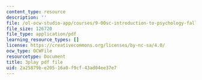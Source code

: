 ```yaml
---
content_type: resource
description: ''
file: /ol-ocw-studio-app/courses/9-00sc-introduction-to-psychology-fall-2011/2a25879be20516a0f9cf43ad04ee37e7_-cK1og4ElKE.pdf
file_size: 126720
file_type: application/pdf
learning_resource_types: []
license: https://creativecommons.org/licenses/by-nc-sa/4.0/
ocw_type: OCWFile
resourcetype: Document
title: 3play pdf file
uid: 2a25879b-e205-16a0-f9cf-43ad04ee37e7
---
```

